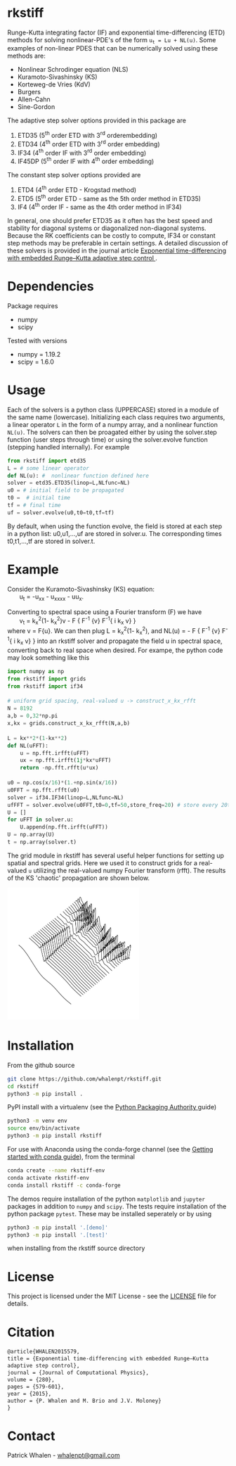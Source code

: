 
# rkstiff #

Runge-Kutta integrating factor (IF) and exponential time-differencing (ETD) methods
for solving nonlinear-PDE's of the form <code>u<sub>t</sub> = Lu + NL(u)</code>. 
Some examples of non-linear PDES that can be numerically solved using these methods are:
- Nonlinear Schrodinger equation (NLS)
- Kuramoto-Sivashinsky (KS)
- Korteweg-de Vries (KdV) 
- Burgers
- Allen-Cahn
- Sine-Gordon

The adaptive step solver
options provided in this package are
1. ETD35  (5<sup>th</sup> order ETD with 3<sup>rd</sup> orderembedding)
2. ETD34 (4<sup>th</sup> order ETD with 3<sup>rd</sup> order embedding)
3. IF34 (4<sup>th</sup> order IF with 3<sup>rd</sup> order embedding)
4. IF45DP (5<sup>th</sup> order IF with 4<sup>th</sup> order embedding) 

The constant step solver options provided are
1. ETD4 (4<sup>th</sup> order ETD - Krogstad method)
2. ETD5 (5<sup>th</sup> order ETD - same as the 5th order method in ETD35)
3. IF4 (4<sup>th</sup> order IF - same as the 4th order method in IF34)

In general, one should
prefer ETD35 as it often has the best speed and stability for diagonal systems or diagonalized
non-diagonal systems. Because the RK coefficients can be costly
to compute, IF34 or constant step methods may be preferable in certain settings.
A detailed discussion of these solvers is provided in the journal article  <a href = https://www.sciencedirect.com/science/article/pii/S0021999114006743> Exponential time-differencing with embedded Runge–Kutta adaptive step control </a>.

# Dependencies

Package requires
<ul>
<li> numpy </li>
<li> scipy </li>
</ul>
Tested with versions
<ul>
<li> numpy = 1.19.2 </li>
<li> scipy = 1.6.0 </li>
</ul>


# Usage #

Each of the solvers is a python class (UPPERCASE) stored in a module of the same name (lowercase). Initializing each class requires two arguments, a linear operator `L` in the form of a numpy array, and a nonlinear function `NL(u)`. The solvers can then be proagated either by using the solver.step function (user steps through time) or using the solver.evolve function (stepping handled internally). For example 

```python
from rkstiff import etd35
L = # some linear operator 
def NL(u): #  nonlinear function defined here 
solver = etd35.ETD35(linop=L,NLfunc=NL)
u0 = # initial field to be propagated 
t0 =  # initial time 
tf = # final time
uf = solver.evolve(u0,t0=t0,tf=tf)
```

By default, when using the function evolve, the field is stored at each step in a python list: u0,u1,...,uf are stored in solver.u. The corresponding times t0,t1,...,tf are stored in solver.t.

# Example #

Consider the Kuramoto-Sivashinsky (KS) equation: 
<br>
&nbsp;&nbsp;&nbsp;&nbsp;&nbsp;&nbsp;
 u<sub>t</sub> = -u<sub>xx</sub> - u<sub>xxxx</sub> - uu<sub>x</sub>. 
 
 Converting to spectral space using a Fourier transform (F) we have 
<br>
&nbsp;&nbsp;&nbsp;&nbsp;&nbsp;&nbsp;
v<sub>t</sub> = k<sub>x</sub><sup>2</sup>(1- k<sub>x</sub><sup>2</sup>)v - F \{ F<sup>-1</sup> \{v\} F<sup>-1</sup>\{ i k<sub>x</sub> v\} \} 
<br>
where v = F{u}. We can then plug L = k<sub>x</sub><sup>2</sup>(1- k<sub>x</sub><sup>2</sup>), and NL(u) =  - F \{ F<sup>-1</sup> \{v\} F<sup>-1</sup>\{ i k<sub>x</sub> v\} \} into an rkstiff solver and propagate the field u in spectral space, converting back to real space when desired. For exampe, the python code may look something like this
```python
import numpy as np
from rkstiff import grids
from rkstiff import if34

# uniform grid spacing, real-valued u -> construct_x_kx_rfft
N = 8192
a,b = 0,32*np.pi
x,kx = grids.construct_x_kx_rfft(N,a,b) 

L = kx**2*(1-kx**2)
def NL(uFFT):
    u = np.fft.irfft(uFFT)
    ux = np.fft.irfft(1j*kx*uFFT)
    return -np.fft.rfft(u*ux)

u0 = np.cos(x/16)*(1.+np.sin(x/16))
u0FFT = np.fft.rfft(u0)
solver = if34.IF34(linop=L,NLfunc=NL)
ufFFT = solver.evolve(u0FFT,t0=0,tf=50,store_freq=20) # store every 20th step in solver.u and solver.t
U = []
for uFFT in solver.u:
    U.append(np.fft.irfft(uFFT))
U = np.array(U)
t = np.array(solver.t)
```

The grid module in rkstiff has several useful helper functions for setting up spatial and spectral grids. Here we used it to construct grids for a real-valued `u` utilizing the real-valued numpy Fourier transform (rfft). The results of the KS 'chaotic' propagation are shown below. 
<br>

<img width="300" src="https://raw.githubusercontent.com/whalenpt/rkstiff/master/images/KSfig.png">

# Installation #

From the github source
```bash
git clone https://github.com/whalenpt/rkstiff.git
cd rkstiff
python3 -m pip install .
```

PyPI install with a virtualenv (see the <a href = https://packaging.python.org/guides/installing-using-pip-and-virtual-environments/> Python Packaging Authority </a> guide)
```bash
python3 -m venv env
source env/bin/activate
python3 -m pip install rkstiff
```

For use with Anaconda using the conda-forge channel (see the <a href = https://conda.io/projects/conda/en/latest/user-guide/getting-started.html> Getting started with conda guide</a>), from the terminal
```bash
conda create --name rkstiff-env
conda activate rkstiff-env
conda install rkstiff -c conda-forge
```

The demos require installation of the python `matplotlib` and `jupyter` packages in addition to `numpy` and `scipy`. The tests require installation of the python package `pytest`. These may be installed seperately or by using 
```bash
python3 -m pip install '.[demo]'
python3 -m pip install '.[test]'
```
when installing from the rkstiff source directory

# License #
This project is licensed under the MIT License - see the [LICENSE](./LICENSE) file for details.

# Citation #

```text
@article{WHALEN2015579,
title = {Exponential time-differencing with embedded Runge–Kutta adaptive step control},
journal = {Journal of Computational Physics},
volume = {280},
pages = {579-601},
year = {2015},
author = {P. Whalen and M. Brio and J.V. Moloney}
}
```

# Contact #
Patrick Whalen - whalenpt@gmail.com

